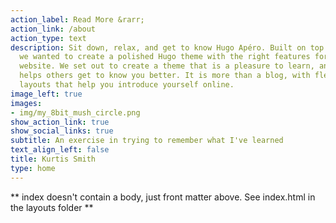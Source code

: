 ```yaml
---
action_label: Read More &rarr;
action_link: /about
action_type: text
description: Sit down, relax, and get to know Hugo Apéro. Built on top of Blogophonic,
  we wanted to create a polished Hugo theme with the right features for a true personal
  website. We set out to create a theme that is a pleasure to learn, and one that
  helps others get to know you better. It is more than a blog, with flexible custom
  layouts that help you introduce yourself online.
image_left: true
images:
- img/my_8bit_mush_circle.png
show_action_link: true
show_social_links: true
subtitle: An exercise in trying to remember what I've learned
text_align_left: false
title: Kurtis Smith
type: home
---
```


** index doesn't contain a body, just front matter above.
See index.html in the layouts folder **
